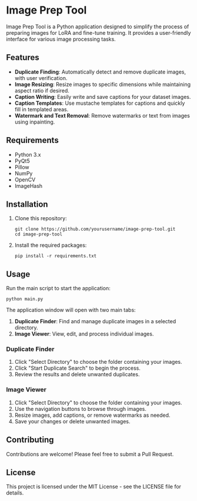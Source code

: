 # Image Prep Tool

Image Prep Tool is a Python application designed to simplify the process of preparing images for LoRA and fine-tune training. It provides a user-friendly interface for various image processing tasks.

## Features

- **Duplicate Finding**: Automatically detect and remove duplicate images, with user verification.
- **Image Resizing**: Resize images to specific dimensions while maintaining aspect ratio if desired.
- **Caption Writing**: Easily write and save captions for your dataset images.
- **Caption Templates**: Use mustache templates for captions and quickly fill in templated areas.
- **Watermark and Text Removal**: Remove watermarks or text from images using inpainting.

## Requirements

- Python 3.x
- PyQt5
- Pillow
- NumPy
- OpenCV
- ImageHash

## Installation

1. Clone this repository:
   ```
   git clone https://github.com/yourusername/image-prep-tool.git
   cd image-prep-tool
   ```

2. Install the required packages:
   ```
   pip install -r requirements.txt
   ```

## Usage

Run the main script to start the application:

```
python main.py
```

The application window will open with two main tabs:

1. **Duplicate Finder**: Find and manage duplicate images in a selected directory.
2. **Image Viewer**: View, edit, and process individual images.

### Duplicate Finder

1. Click "Select Directory" to choose the folder containing your images.
2. Click "Start Duplicate Search" to begin the process.
3. Review the results and delete unwanted duplicates.

### Image Viewer

1. Click "Select Directory" to choose the folder containing your images.
2. Use the navigation buttons to browse through images.
3. Resize images, add captions, or remove watermarks as needed.
4. Save your changes or delete unwanted images.

## Contributing

Contributions are welcome! Please feel free to submit a Pull Request.

## License

This project is licensed under the MIT License - see the LICENSE file for details.